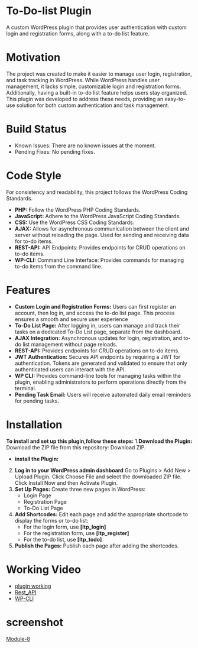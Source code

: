 # To-Do-list Plugin
   A custom WordPress plugin that provides user authentication with custom login and registration forms, along with a to-do list feature.
#  Motivation
   The project was created to make it easier to manage user login, registration, and task tracking in WordPress. While WordPress handles user management, it lacks simple, customizable login and registration forms. Additionally, having a built-in to-do list feature helps users stay organized. This plugin was developed to address these needs, providing an easy-to-use solution for both custom authentication and task management.
# Build Status
* Known Issues: There are no known issues at the moment.
* Pending Fixes: No pending fixes.
#  Code Style
For consistency and readability, this project follows the WordPress Coding Standards.
*  __PHP:__ Follow the WordPress PHP Coding Standards.
*  __JavaScript:__ Adhere to the WordPress JavaScript Coding Standards.
*  __CSS:__ Use the WordPress CSS Coding Standards.
*  __AJAX:__  Allows for asynchronous communication between the client and server without reloading the page. Used  for sending and receiving data for to-do items.
*  __REST-API:__ API Endpoints: Provides endpoints for CRUD operations on to-do items.
*  __WP-CLI:__ Command Line Interface: Provides commands for managing to-do items from the command line.
 #  Features
 * __Custom Login and Registration Forms:__ Users can first register an account, then log in, and access the to-do list page. This process ensures a smooth and secure user experience
 *  __To-Do List Page:__ After logging in, users can manage and track their tasks on a dedicated To-Do List page, separate from the dashboard.
 *  __AJAX Integration:__  Asynchronous updates for login, registration, and to-do list management without page reloads.
 * __REST-API:__ Provides endpoints for CRUD operations on to-do items.
 * __JWT Authentication:__ Secures API endpoints by requiring a JWT for authentication. Tokens are generated and validated to ensure that only authenticated users can interact with the API.
 * __WP CLI:__ Provides command-line tools for managing tasks within the plugin, enabling administrators to perform operations directly from the terminal.
 * __Pending Task Email:__ Users will receive automated daily email reminders for pending tasks.
 # Installation
   __To install and set up this plugin,follow these steps:__
1.__Download the Plugin:__
   Download the ZIP file from this repository: Download ZIP.
 * **install the Plugin:**

2. __Log in to your WordPress admin dashboard__
         Go to Plugins > Add New > Upload Plugin.
         Click Choose File and select the downloaded ZIP file.
         Click Install Now and then Activate Plugin.
3. __Set Up Pages:__
    Create three new pages in WordPress:
      * Login Page
      * Registration Page
      * To-Do List Page
4. __Add Shortcodes:__
      Edit each page and add the appropriate shortcode to display the forms or to-do list:
      * For the login form, use __[ltp_login]__
      * For the registration form, use __[ltp_register]__
      * For the to-do list, use __[ltp_todo]__
5. __Publish the Pages:__
    Publish each page after adding the shortcodes.
# Working Video
  * [plugin working](https://drive.google.com/file/d/132G7jzGlKPeDWrhqfFt7fXb11ShwGlgk/view?usp=drive_link)
  * [Rest_API](https://drive.google.com/file/d/1c3KNWI-Mu9o794YbQlV-NcU_6Ms1Ihap/view?usp=drive_link)
  * [WP-CLI](https://drive.google.com/file/d/1YWmeFSi49tRnZoO5-M6UX7TfSDqWbRHs/view?usp=drive_link)
# screenshot
   [Module-8](https://drive.google.com/file/d/1ZPD-ebMKN-TB5rE1dLVkWvwj9YaTMGap/view?usp=drive_link)
